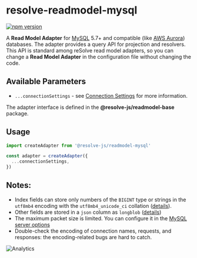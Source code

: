 # **resolve-readmodel-mysql**

[![npm version](https://badge.fury.io/js/resolve-readmodel-mysql.svg)](https://badge.fury.io/js/resolve-readmodel-mysql)

A **Read Model Adapter** for [MySQL](https://www.mysql.com/) 5.7+ and compatible (like [AWS Aurora](https://aws.amazon.com/rds/aurora/)) databases.
The adapter provides a query API for projection and resolvers. This API is standard among reSolve read model adapters, so you can change a **Read Model Adapter** in the configuration file without changing the code.

## Available Parameters

- `...connectionSettings` - see [Connection Settings](https://www.npmjs.com/package/mysql2#first-query) for more information.

The adapter interface is defined in the **@resolve-js/readmodel-base** package.

## Usage

```js
import createAdapter from '@resolve-js/readmodel-mysql'

const adapter = createAdapter({
  ...connectionSettings,
})
```

## Notes:

- Index fields can store only numbers of the `BIGINT` type or strings in the `utf8mb4` encoding with the `utf8mb4_unicode_ci` collation ([details](https://dev.mysql.com/doc/refman/5.5/en/charset-unicode-utf8mb4.html)).
- Other fields are stored in a `json` column as `longblob` ([details](https://dev.mysql.com/doc/refman/5.7/en/json.html))
- The maximum packet size is limited. You can configure it in the [MySQL server options](https://dev.mysql.com/doc/refman/5.7/en/server-system-variables.html#sysvar_max_allowed_packet)
- Double-check the encoding of connection names, requests, and responses: the encoding-related bugs are hard to catch.

![Analytics](https://ga-beacon.appspot.com/UA-118635726-1/packages-resolve-readmodel-mysql-readme?pixel)
